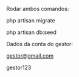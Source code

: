 Rodar ambos comandos:

php artisan migrate

php artisan db:seed

Dados da conta do gestor:

gestor@gmail.com

gestor123